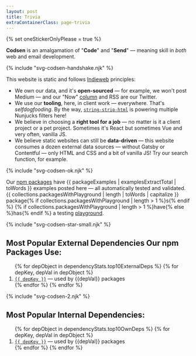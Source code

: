```yaml
---
layout: post
title: Trivia
extraContainerClass: page-trivia
---
```


{% set oneStickerOnlyPlease = true %}

**Codsen** is an amalgamation of "**Code**" and "**Send**" — meaning skill in _both_ web and email development.

<div role="presentation" class="separator">
  {% include "svg-codsen-handshake.njk" %}
</div>

This website is static and follows [Indieweb](https://indieweb.org/) principles:

- We own our data, and it's **open-sourced** — for example, we won't post Medium — and our "Now" [column](/) and RSS are our Twitter.
- We use our **tooling**, here, in client work — everywhere. That's _selfdogfooding_. By the way, [`string-strip-html`](/os/string-strip-html/) is powering multiple Nunjucks filters here!
- We believe in choosing a **right tool for a job** — no matter is it a client project or a pet project. Sometimes it's React but sometimes Vue and very often, vanilla JS.
- We believe static websites can still be **data-driven** — this website consumes a dozen external data sources — without Gatsby or Contentful — only HTML and CSS and a bit of vanilla JS! Try our search function, for example.

<div role="presentation" class="separator">
  {% include "svg-codsen-ok.njk" %}
</div>

Our [npm packages](/os/) have {{ packageExamples | examplesExtractTotal | toWords }} examples posted here — all automatically tested and validated. {{ collections.packagesWithPlayground | length | toWords | capitalize }} package{% if collections.packagesWithPlayground | length > 1 %}s{% endif %} {% if collections.packagesWithPlayground | length > 1 %}have{% else %}has{% endif %} a testing [playground](/os/play/).

<div role="presentation" class="separator">
  {% include "svg-codsen-star-small.njk" %}
</div>

## Most Popular External Dependencies Our npm Packages Use:

<ol>
{% for depObject in dependencyStats.top10ExternalDeps %}
  {% for depKey, depVal in depObject %}
    <li><a href="https://www.npmjs.com/package/{{ depKey }}"><code>{{ depKey }}</code></a> &mdash; used by {{depVal}} packages</li>
  {% endfor %}  
{% endfor %}
</ol>

<div role="presentation" class="separator">
  {% include "svg-codsen-2.njk" %}
</div>

## Most Popular Internal Dependencies:

<ol>
{% for depObject in dependencyStats.top10OwnDeps %}
  {% for depKey, depVal in depObject %}
    <li><a href="/os/{{ depKey }}"><code>{{ depKey }}</code></a> &mdash; used by {{depVal}} packages</li>
  {% endfor %}  
{% endfor %}
</ol>
